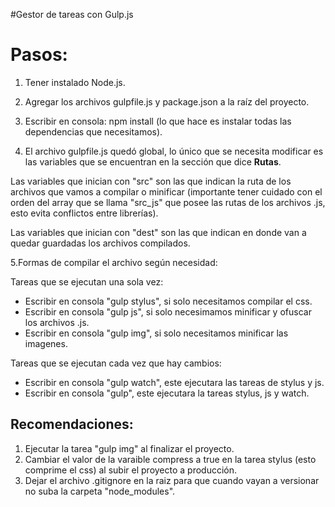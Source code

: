 #Gestor de tareas con Gulp.js

<h1>Pasos:</h1>

1. Tener instalado Node.js.

2. Agregar los archivos gulpfile.js y package.json a la raíz del proyecto.

3. Escribir en consola: npm install (lo que hace es instalar todas las dependencias que necesitamos).

4. El archivo gulpfile.js quedó global, lo único que se necesita modificar es las variables que se encuentran en la sección que dice <b>Rutas</b>.

  Las variables que inician con "src" son las que indican la ruta de los archivos que vamos a compilar o minificar (importante tener cuidado con el orden del array que se llama "src_js" que posee las rutas de los archivos .js, esto evita conflictos entre librerías).

  Las variables que inician con "dest" son las que indican en donde van a quedar guardadas los archivos compilados.

5.Formas de compilar el archivo según necesidad:
   
  Tareas que se ejecutan una sola vez:
   <ul>
     <li>Escribir en consola "gulp stylus", si solo necesitamos compilar el css.</li>
     <li>Escribir en consola "gulp js", si solo necesimamos minificar y ofuscar los archivos .js.</li>
     <li>Escribir en consola "gulp img", si solo necesitamos minificar las imagenes.</li>
   </ul>
   
  Tareas que se ejecutan cada vez que hay cambios:
   
   <ul>
     <li>Escribir en consola "gulp watch", este ejecutara las tareas de stylus y js.</li>
     <li>Escribir en consola "gulp", este ejecutara la tareas stylus, js y watch.</li>
   </ul>
   
<h2>Recomendaciones:</h2>
  
  1. Ejecutar la tarea "gulp img" al finalizar el proyecto.
  2. Cambiar el valor de la varaible compress a true en la tarea stylus (esto comprime el css) al subir el proyecto a producción.
  3. Dejar el archivo .gitignore en la raiz para que cuando vayan a versionar no suba la carpeta "node_modules".
